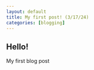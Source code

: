 ```yaml
---
layout: default
title: My first post! (3/17/24)
categories: [blogging]
---
```


## Hello!
My first blog post
